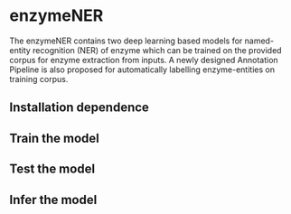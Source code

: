 # enzymeNER
The enzymeNER contains two deep learning based models for named-entity recognition (NER) of enzyme which can be trained on the provided corpus for enzyme extraction from inputs. A newly designed Annotation Pipeline is also proposed for automatically labelling  enzyme-entities on training corpus. 

## Installation dependence


## Train the model
## Test the model
## Infer the model
